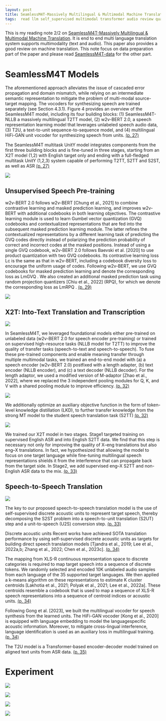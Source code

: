 ```yaml
---
layout: post
title: SeamlessM4T-Massively Multilingual & Multimodal Machine Translation
tags:  read llm self_supervised multimodal transformer audio review quantization response-ai language-identification segmentation whisper bert w2v-bert SeamlessM4T speech-recognition asr text-to-speech tts machine-translation nllb hubert laser sonar voice-activity-detection vad
---
```

This is my reading note 2/2 on [SeamlessM4T-Massively Multilingual & Multimodal Machine Translation](https://github.com/facebookresearch/seamless_communication). It is end to end multi language translation system supports multimodality (text and audio). This paper also provides a good review on machine translation. This note focus on data preparation part of the paper and please read [SeamlessM4T-data](https://zhangtemplar.github.io/SeamlessM4T-data/) for the other part.

# SeamlessM4T Models
The aforementioned approach alleviates the issue of cascaded error propagation and domain mismatch, while relying on an intermediate semantic representation to mitigate the problem of multi-modal source-target mapping. The vocoders for synthesizing speech are trained separately (see Section 4.3.1). Figure 4 provides an overview of the SeamlessM4T model, including its four building blocks: (1) SeamlessM4T-NLLB a massively multilingual T2TT model, (2) w2v-BERT 2.0, a speech representation learning model that leverages unlabeled speech audio data, (3) T2U, a text-to-unit sequence-to-sequence model, and (4) multilingual HiFi-GAN unit vocoder for synthesizing speech from units. [(p. 27)](zotero://open-pdf/library/items/5CXTS7WH?page=27&annotation=TESKY9HE)

The SeamlessM4T multitask UnitY model integrates components from the first three building blocks and is fine-tuned in three stages, starting from an X2T model (1,2) with English target only and ending with a full-fledged multitask UnitY (1,2,3) system capable of performing T2TT, S2TT and S2ST, as well as ASR [(p. 27)](zotero://open-pdf/library/items/5CXTS7WH?page=27&annotation=HFEJ3BYP)

![](https://raw.githubusercontent.com/zhangtemplar/zhangtemplar.github.io/master/uPic/communicationSeamlessM4TMassivelyMultilingualMultimodal2023-28-x84-y429.png) 

## Unsupervised Speech Pre-training
w2v-BERT 2.0 follows w2v-BERT [Chung et al., 2021] to combine contrastive learning and masked prediction learning, and improves w2v-BERT with additional codebooks in both learning objectives. The contrastive learning module is used to learn Gumbel vector quantization (GVQ) codebooks and contextualized representations that are fed into the subsequent masked prediction learning module. The latter refines the contextualized representations by a different learning task of predicting the GVQ codes directly instead of polarizing the prediction probability of correct and incorrect codes at the masked positions.  Instead of using a single GVQ codebook, w2v-BERT 2.0 follows Baevski et al. [2020] to use product quantization with two GVQ codebooks. Its contrastive learning loss Lc is the same as that in w2v-BERT, including a codebook diversity loss to encourage the uniform usage of codes. Following w2v-BERT, we use GVQ codebooks for masked prediction learning and denote the corresponding loss as LmGVQ . We also created an additional masked prediction task using random projection quantizers [Chiu et al., 2022] (RPQ), for which we denote the corresponding loss as LmRPQ . [(p. 29)](zotero://open-pdf/library/items/5CXTS7WH?page=29&annotation=2UJH4X3N)

![](https://raw.githubusercontent.com/zhangtemplar/zhangtemplar.github.io/master/uPic/communicationSeamlessM4TMassivelyMultilingualMultimodal2023-29-x83-y596.png) 

## X2T: Into-Text Translation and Transcription
![](https://raw.githubusercontent.com/zhangtemplar/zhangtemplar.github.io/master/uPic/communicationSeamlessM4TMassivelyMultilingualMultimodal2023-29-x83-y124.png) 

In SeamlessM4T, we leveraged foundational models either pre-trained on unlabeled data (w2v-BERT 2.0 for speech encoder pre-training) or trained on supervised high-resource tasks (NLLB model for T2TT) to improve the quality of transfer tasks (speech-to-text and speech-to-speech). To fuse these pre-trained components and enable meaning transfer through multiple multimodal tasks, we trained an end-to-end model with (a) a speech encoder (w2v-BERT 2.0) postfixed with a length adapter, (b) text encoder (NLLB encoder), and (c) a text decoder (NLLB decoder). For the length adaptor, we used a modified version of M-adaptor [Zhao et al., 2022], where we replaced the 3 independent pooling modules for Q, K, and V with a shared pooling module to improve efficiency. [(p. 32)](zotero://open-pdf/library/items/5CXTS7WH?page=32&annotation=JGI939HN)

![](https://raw.githubusercontent.com/zhangtemplar/zhangtemplar.github.io/master/uPic/communicationSeamlessM4TMassivelyMultilingualMultimodal2023-32-x212-y232.png) 

We additionally optimize an auxiliary objective function in the form of token-level knowledge distillation (LKD), to further transfer knowledge from the strong MT model to the student speech translation task (S2TT) [(p. 32)](zotero://open-pdf/library/items/5CXTS7WH?page=32&annotation=YCRHZUIF)

![](https://raw.githubusercontent.com/zhangtemplar/zhangtemplar.github.io/master/uPic/communicationSeamlessM4TMassivelyMultilingualMultimodal2023-32-x174-y120.png) 

We trained our X2T model in two stages. Stage1 targeted training on supervised English ASR and into English S2TT data. We find that this step is necessary not only for improving the quality of X–eng translations but also eng–X translations. In fact, we hypothesized that allowing the model to focus on one target language while fine-tuning multilingual speech representations shields it from the interference that can propagate back from the target side. 
In Stage2, we add supervised eng–X S2TT and non-English ASR data to the mix. [(p. 33)](zotero://open-pdf/library/items/5CXTS7WH?page=33&annotation=RANVKNLM)

## Speech-to-Speech Translation
![](https://raw.githubusercontent.com/zhangtemplar/zhangtemplar.github.io/master/uPic/communicationSeamlessM4TMassivelyMultilingualMultimodal2023-33-x81-y192.png) 

The key to our proposed speech-to-speech translation model is the use of self-supervised discrete acoustic units to represent target speech, thereby decomposing the S2ST problem into a speech-to-unit translation (S2UT) step and a unit-to-speech (U2S) conversion step. [(p. 33)](zotero://open-pdf/library/items/5CXTS7WH?page=33&annotation=8RWE99TZ)

Discrete acoustic units Recent works have achieved SOTA translation performance by using self-supervised discrete acoustic units as targets for building direct speech translation models [Tjandra et al., 2019; Lee et al., 2022a,b; Zhang et al., 2022; Chen et al., 2023c]. [(p. 34)](zotero://open-pdf/library/items/5CXTS7WH?page=34&annotation=LAYFRP58)

The mapping from XLS-R continuous representation space to discrete categories is required to map target speech into a sequence of discrete tokens.  We randomly selected and encoded 10K unlabeled audio samples from each language of the 35 supported target languages. We then applied a k-means algorithm on these representations to estimate K cluster centroids [Lakhotia et al., 2021; Polyak et al., 2021; Lee et al., 2022a]. 
These centroids resemble a codebook that is used to map a sequence of XLS-R speech representations into a sequence of centroid indices or acoustic units. [(p. 34)](zotero://open-pdf/library/items/5CXTS7WH?page=34&annotation=YEAZ8IQC)

Following Gong et al. [2023], we built the multilingual vocoder for speech synthesis from the learned units. The HiFi-GAN vocoder [Kong et al., 2020] is equipped with language embedding to model the languagespecific acoustic information. Moreover, to mitigate cross-lingual interference, language identification is used as an auxiliary loss in multilingual training. [(p. 34)](zotero://open-pdf/library/items/5CXTS7WH?page=34&annotation=A6VDZUN8)

The T2U model is a Transformer-based encoder-decoder model trained on aligned text units from ASR data. [(p. 35)](zotero://open-pdf/library/items/5CXTS7WH?page=35&annotation=IL9QGWMI)

# Experiment
![](https://raw.githubusercontent.com/zhangtemplar/zhangtemplar.github.io/master/uPic/communicationSeamlessM4TMassivelyMultilingualMultimodal2023-38-x103-y517.png) 

![](https://raw.githubusercontent.com/zhangtemplar/zhangtemplar.github.io/master/uPic/communicationSeamlessM4TMassivelyMultilingualMultimodal2023-38-x94-y288.png) 

![](https://raw.githubusercontent.com/zhangtemplar/zhangtemplar.github.io/master/uPic/communicationSeamlessM4TMassivelyMultilingualMultimodal2023-39-x83-y301.png) 

![](https://raw.githubusercontent.com/zhangtemplar/zhangtemplar.github.io/master/uPic/communicationSeamlessM4TMassivelyMultilingualMultimodal2023-39-x88-y137.png)
